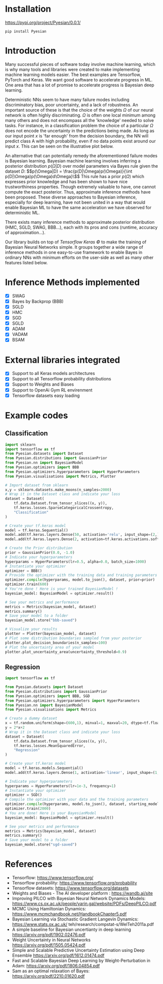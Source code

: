 # Installation
https://pypi.org/project/Pyesian/0.0.1/
```
pip install Pyesian
```
# Introduction
Many successful pieces of software today involve machine learning, which is why many tools and libraries were created to make implementing machine learning models easier. The best examples are Tensorflow, PyTorch and Keras. We want good software to accelerate progress in ML. One area that has a lot of promise to accelerate progress is Bayesian deep learning.

Deterministic NNs seem to have many failure modes including discriminatory bias, poor uncertainty, and a lack of robustness. An important source of these is that the choice of the weights $\Omega$ of our neural network is often highly discriminating. $\Omega$ is often one local minimum among many others and does not encompass all the 'knowledge' needed to solve tasks. For instance, in a classification problem the choice of a particular $\Omega$ does not encode the uncertainty in the predictions being made. As long as our input point $x$ is 'far enough' from the decision boundary, the NN will predict class A with high probability, even if no data points exist around our input $x$. This can be seen on the illustrative plot below. 

An alternative that can potentially remedy the aforementioned failure modes is Bayesian learning. Bayesian machine learning involves inferring a posterior distribution $p(\Omega|D)$ over model parameters via Bayes rule given the dataset $D$: 
$$p(\Omega|D) = \frac{p(D|\Omega)p(\Omega)}{\int p(D|\Omega)p(\Omega)d\Omega}\$$
This rule has a prior $p(\Omega)$ which expresses prior knowledge and has been shown to have nice trustworthiness properties. Though extremely valuable to have, one cannot compute the exact posterior. Thus, approximate inference methods have been proposed. These diverse approaches to Bayesian inference, especially for deep learning, have not been united in a way that would enable Bayesian ML to have the same acceleration we have observed for deterministic ML. 

There exists many inference methods to approximate
posterior distribution (HMC, SGLD, SWAG, BBB...), each with its pros and cons (runtime, accuracy of approximation...). 

Our library builds on top of *Tensorflow Keras ©* to make the training of Bayesian Neural Networks simple. It groups together a wide range of inference methods in one easy-to-use framework to enable Bayes in ordinary NNs with minimum efforts on the user-side as well as many other features listed below.
# Inference Methods implemented
- [x] SWAG
- [X] Bayes by Backprop (BBB)
- [X] SGLD
- [X] HMC
- [X] SGD
- [X] SGLD
- [X] ADAM
- [X] VADAM
- [X] BSAM
# External libraries integrated
- [X] Support to all Keras models architectures
- [X] Support to all Tensorflow probability distributions
- [X] Support to Weights and Biases 
- [X] Support to OpenAi Gym RL envirenment
- [X] Tensorflow datasets easy loading
# Example codes
## Classification
```python
import sklearn
import tensorflow as tf
from Pyesian.datasets import Dataset
from Pyesian.distributions import GaussianPrior
from Pyesian.nn import BayesianModel
from Pyesian.optimizers import BBB
from Pyesian.optimizers.hyperparameters import HyperParameters
from Pyesian.visualisations import Metrics, Plotter

# Import dataset from sklearn
x,y = sklearn.datasets.make_moons(n_samples=2000)
# Wrap it in the Dataset class and indicate your loss
dataset = Dataset(
    tf.data.Dataset.from_tensor_slices((x, y)),
    tf.keras.losses.SparseCategoricalCrossentropy,
    "Classification"
)

# Create your tf.keras model
model = tf.keras.Sequential()
model.add(tf.keras.layers.Dense(50, activation='relu', input_shape=(2,)))
model.add(tf.keras.layers.Dense(2, activation=tf.keras.activations.softmax))

# Create the Prior distribution
prior = GaussianPrior(0.0, -1.0)
# Indicate your hyperparameters
hyperparams = HyperParameters(lr=0.5, alpha=0.0, batch_size=1000)
# Instantiate your optimizer
optimizer = BBB()
# Provide the optimizer with the training data and training parameters
optimizer.compile(hyperparams, model.to_json(), dataset, prior=prior)
optimizer.train(600)
# You're done ! Here is your trained BayesianModel !
bayesian_model: BayesianModel = optimizer.result()

# See your metrics and performance
metrics = Metrics(bayesian_model, dataset)
metrics.summary()
# Save your model to a folder
bayesian_model.store("bbb-saved")

# Visualize your results
plotter = Plotter(bayesian_model, dataset)
# Plot some distribution boundaries sampled from your posterior
plotter.plot_decision_boundaries(n_samples=100)
# Plot the uncertainty area of your model
plotter.plot_uncertainty_area(uncertainty_threshold=0.9)
```
## Regression
```python
import tensorflow as tf

from Pyesian.datasets import Dataset
from Pyesian.distributions import GaussianPrior
from Pyesian.optimizers import BBB, SGD
from Pyesian.optimizers.hyperparameters import HyperParameters
from Pyesian.nn import BayesianModel
from Pyesian.visualisations import Metrics

# Create a dummy dataset
x = tf.random.uniform(shape=(600,1), minval=1, maxval=20, dtype=tf.float32)
y = 2*x+2
# Wrap it in the Dataset class and indicate your loss
dataset = Dataset(
    tf.data.Dataset.from_tensor_slices((x, y)),
    tf.keras.losses.MeanSquaredError,
    "Regression"
)

# Create your tf.keras model
model = tf.keras.models.Sequential()
model.add(tf.keras.layers.Dense(1, activation='linear', input_shape=(1,)))

# Indicate your hyperparameters
hyperparams = HyperParameters(lr=1e-3, frequency=1)
# Instantiate your optimizer
optimizer = SGD()
# Compile the optimizer with your data and the training parameters
optimizer.compile(hyperparams, model.to_json(), dataset, starting_model=model)
optimizer.train(2000)
# You are done! Here is your BayesianModel
bayesian_model: BayesianModel = optimizer.result()

# See your metrics and performance
metrics = Metrics(bayesian_model, dataset)
metrics.summary()
# Save your model to a folder
bayesian_model.store("sgd-saved")
```

# References 
- Tensorflow: https://www.tensorflow.org/
- Tensorflow probability: https://www.tensorflow.org/probability
- Tensorflow datasets: https://www.tensorflow.org/datasets
- Weights and Biases - The AI developer platform : https://wandb.ai/site
- Improving PILCO with Bayesian Neural Network Dynamics Models: https://www.cs.ox.ac.uk/people/yarin.gal/website/PDFs/DeepPILCO.pdf
- MCMC Using Hamiltonian Dynamics: https://www.mcmchandbook.net/HandbookChapter5.pdf
- Bayesian Learning via Stochastic Gradient Langevin Dynamics: https://www.stats.ox.ac.uk/ teh/research/compstat-s/WelTeh2011a.pdf
- A simple baseline for Bayesian uncertianty in deep learning https://arxiv.org/pdf/1902.02476.pdf
- Weight Uncertainty in Neural Networks https://arxiv.org/pdf/1505.05424.pdf
- Simple and Scalable Predictive Uncertainty Estimation using Deep Ensemble https://arxiv.org/pdf/1612.01474.pdf
- Fast and Scalable Bayesian Deep Learning by Weight-Perturbation in Adam: https://arxiv.org/pdf/1806.04854.pdf
- Sam as an optimal relaxation of Bayes: https://arxiv.org/pdf/2210.01620.pdf

